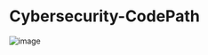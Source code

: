 # Cybersecurity-CodePath
![image](https://user-images.githubusercontent.com/107831438/182040428-8c75e004-0a5c-48a1-9c00-5dc17a7bc520.png)
